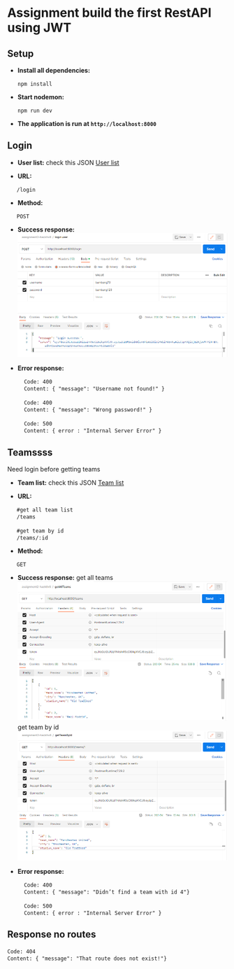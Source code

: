 # Assignment build the first RestAPI using JWT

## Setup
* **Install all dependencies:**

	<The request typ>

	  npm install


 * **Start nodemon:**
		
	<The request type>
	
	   npm run dev
	   	   
* **The application is run at `http://localhost:8000`**

## Login
* **User list:**
check this JSON [User list](https://github.com/fadlan7/Assignment-RestAPI-JWT/blob/main/data/db.json)

* **URL:**
<The request type>
	
	   /login
* **Method:**
<The request type>
	
	   POST
* **Success response:**
![response login success](https://github.com/fadlan7/Assignment-RestAPI-JWT/blob/main/apiresponse_images/postman-loginuser.png)
* **Error response:**
	<The request type>

	    Code: 400
	    Content: { "message": "Username not found!" }
	
		Code: 400
	    Content: { "message": "Wrong password!" }

	    Code: 500
	    Content: { error : "Internal Server Error" }

## Teamssss
Need login before getting teams
* **Team list:**
check this JSON [Team list](https://github.com/fadlan7/Assignment-RestAPI-JWT/blob/main/data/db.json)

* **URL:**
<The request type>
		
	   #get all team list
	   /teams
	   
	   #get team by id
	   /teams/:id
* **Method:**
<The request type>
	
	   GET
* **Success response:**
 get all teams
![response get all teams](https://github.com/fadlan7/Assignment-RestAPI-JWT/blob/main/apiresponse_images/postman-getallteams.png)
 get team by id
![response get team by id](https://github.com/fadlan7/Assignment-RestAPI-JWT/blob/main/apiresponse_images/postman-getteambyid.png)

* **Error response:**
	<The request type>

	    Code: 400
	    Content: { "message": "Didn’t find a team with id 4"}

	    Code: 500
	    Content: { error : "Internal Server Error" }

## Response no routes
<The request type>

	Code: 404
	Content: { "message": "That route does not exist!"}
